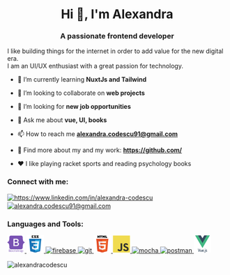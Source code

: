 <h1 align="center">Hi 👋, I'm Alexandra</h1>
<h3 align="center">A passionate frontend developer</h3>
I like building things for the internet in order to add value for the new digital era.<br/>
I am an UI/UX enthusiast with a great passion for technology.

- 🌱 I’m currently learning **NuxtJs and Tailwind**

- 👯 I’m looking to collaborate on **web projects**

- 🤝 I’m looking for **new job opportunities**

- 💬 Ask me about **vue, UI, books**

- 📫 How to reach me **alexandra.codescu91@gmail.com**

- 💼 Find more about my and my work: **https://github.com/**

- ❤️ I like playing racket sports and reading psychology books

<h3 align="left">Connect with me:</h3>
<p align="left">
<a href="https://linkedin.com/in/https://www.linkedin.com/in/alexandra-codescu" target="blank"><img align="center" src="https://raw.githubusercontent.com/rahuldkjain/github-profile-readme-generator/master/src/images/icons/Social/linked-in-alt.svg" alt="https://www.linkedin.com/in/alexandra-codescu" height="30" width="40" /></a>
  <a href="mailto:alexandra.codescu91@gmail.com" target="blank"><img align="center" src="https://img.icons8.com/external-justicon-flat-justicon/344/external-gmail-social-media-justicon-flat-justicon.png" alt="alexandra.codescu91@gmail.com" height="30" width="40" /></a>
</p>

<h3 align="left">Languages and Tools:</h3>
<p align="left"> <a href="https://getbootstrap.com" target="_blank" rel="noreferrer"> <img src="https://raw.githubusercontent.com/devicons/devicon/master/icons/bootstrap/bootstrap-plain-wordmark.svg" alt="bootstrap" width="40" height="40"/> </a> <a href="https://www.w3schools.com/css/" target="_blank" rel="noreferrer"> <img src="https://raw.githubusercontent.com/devicons/devicon/master/icons/css3/css3-original-wordmark.svg" alt="css3" width="40" height="40"/> </a> <a href="https://firebase.google.com/" target="_blank" rel="noreferrer"> <img src="https://www.vectorlogo.zone/logos/firebase/firebase-icon.svg" alt="firebase" width="40" height="40"/> </a> <a href="https://git-scm.com/" target="_blank" rel="noreferrer"> <img src="https://www.vectorlogo.zone/logos/git-scm/git-scm-icon.svg" alt="git" width="40" height="40"/> </a> <a href="https://www.w3.org/html/" target="_blank" rel="noreferrer"> <img src="https://raw.githubusercontent.com/devicons/devicon/master/icons/html5/html5-original-wordmark.svg" alt="html5" width="40" height="40"/> </a> <a href="https://developer.mozilla.org/en-US/docs/Web/JavaScript" target="_blank" rel="noreferrer"> <img src="https://raw.githubusercontent.com/devicons/devicon/master/icons/javascript/javascript-original.svg" alt="javascript" width="40" height="40"/> </a> <a href="https://mochajs.org" target="_blank" rel="noreferrer"> <img src="https://www.vectorlogo.zone/logos/mochajs/mochajs-icon.svg" alt="mocha" width="40" height="40"/> </a> <a href="https://postman.com" target="_blank" rel="noreferrer"> <img src="https://www.vectorlogo.zone/logos/getpostman/getpostman-icon.svg" alt="postman" width="40" height="40"/> </a> <a href="https://vuejs.org/" target="_blank" rel="noreferrer"> <img src="https://raw.githubusercontent.com/devicons/devicon/master/icons/vuejs/vuejs-original-wordmark.svg" alt="vuejs" width="40" height="40"/> </a> </p>

<p><img align="center" src="https://github-readme-stats.vercel.app/api/top-langs?username=alexandracodescu&show_icons=true&locale=en&layout=compact" alt="alexandracodescu" /></p>
